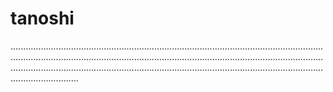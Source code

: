 # tanoshi

...............................................................................................................................................................................................................................................................................................................................................................................................................